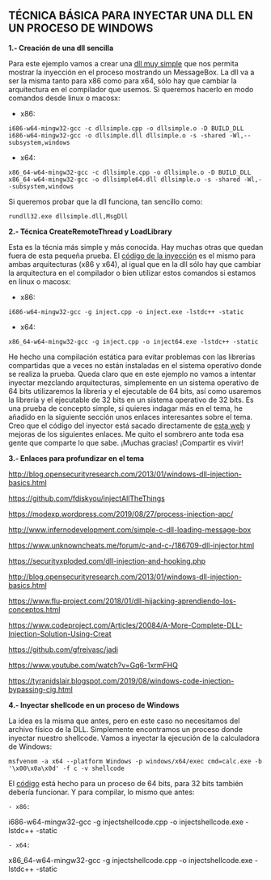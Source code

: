 ## **TÉCNICA BÁSICA PARA INYECTAR UNA DLL EN UN PROCESO DE WINDOWS**

**1.- Creación de una dll sencilla**

Para este ejemplo vamos a crear una [dll muy simple](https://github.com/g4ngli0s/chuletas/blob/master/dllinjection/dllsimple.cpp) que nos permita mostrar la inyección en el proceso mostrando un MessageBox. La dll va a ser la misma tanto para x86 como para x64, sólo hay que cambiar la arquitectura en el compilador que usemos. Si queremos hacerlo en modo comandos desde linux o macosx:

  - x86: 
  ```
  i686-w64-mingw32-gcc -c dllsimple.cpp -o dllsimple.o -D BUILD_DLL
  i686-w64-mingw32-gcc -o dllsimple.dll dllsimple.o -s -shared -Wl,--subsystem,windows
  ```
  - x64:
  ```
  x86_64-w64-mingw32-gcc -c dllsimple.cpp -o dllsimple.o -D BUILD_DLL
  x86_64-w64-mingw32-gcc -o dllsimple64.dll dllsimple.o -s -shared -Wl,--subsystem,windows
  ```
  Si queremos probar que la dll funciona, tan sencillo como:
  ```
  rundll32.exe dllsimple.dll,MsgDll
  ```
  
**2.- Técnica CreateRemoteThread y LoadLibrary**

Esta es la técnia más simple y más conocida. Hay muchas otras que quedan fuera de esta pequeña prueba. El [código de la inyección](https://github.com/g4ngli0s/chuletas/blob/master/dllinjection/inject.cpp) es el mismo para ambas arquitecturas (x86 y x64), al igual que en la dll sólo hay que cambiar la arquitectura en el compilador o bien utilizar estos comandos si estamos en linux o macosx:

  - x86: 
  ```
  i686-w64-mingw32-gcc -g inject.cpp -o inject.exe -lstdc++ -static
  ```
  - x64:
  ```
  x86_64-w64-mingw32-gcc -g inject.cpp -o inject64.exe -lstdc++ -static
  ```
He hecho una compilación estática para evitar problemas con las librerías compartidas que a veces no están instaladas en el sistema operativo donde se realiza la prueba. Queda claro que en este ejemplo no vamos a intentar inyectar mezclando arquitecturas, simplemente en un sistema operativo de 64 bits utilizaremos la libreria y el ejecutable de 64 bits, así como usaremos la librería y el ejecutable de 32 bits en un sistema operativo de 32 bits. Es una prueba de concepto simple, si quieres indagar más en el tema, he añadido en la siguiente sección unos enlaces interesantes sobre el tema. Creo que el código del inyector está sacado directamente de [esta web](https://www.unknowncheats.me/forum/c-and-c-/186709-dll-injector.html) y mejoras de los siguientes enlaces. Me quito el sombrero ante toda esa gente que comparte lo que sabe. ¡Muchas gracias! ¡Compartir es vivir!

**3.- Enlaces para profundizar en el tema**

http://blog.opensecurityresearch.com/2013/01/windows-dll-injection-basics.html

https://github.com/fdiskyou/injectAllTheThings

https://modexp.wordpress.com/2019/08/27/process-injection-apc/

http://www.infernodevelopment.com/simple-c-dll-loading-message-box

https://www.unknowncheats.me/forum/c-and-c-/186709-dll-injector.html

https://securityxploded.com/dll-injection-and-hooking.php

http://blog.opensecurityresearch.com/2013/01/windows-dll-injection-basics.html

https://www.flu-project.com/2018/01/dll-hijacking-aprendiendo-los-conceptos.html

https://www.codeproject.com/Articles/20084/A-More-Complete-DLL-Injection-Solution-Using-Creat

https://github.com/gfreivasc/jadi

https://www.youtube.com/watch?v=Gq6-1xrmFHQ

https://tyranidslair.blogspot.com/2019/08/windows-code-injection-bypassing-cig.html


**4.- Inyectar shellcode en un proceso de Windows**

La idea es la misma que antes, pero en este caso no necesitamos del archivo físico de la DLL. Simplemente encontramos un proceso donde inyectar nuestro shellcode. Vamos a inyectar la ejecución de la calculadora de Windows:

   ```
   msfvenom -a x64 --platform Windows -p windows/x64/exec cmd=calc.exe -b '\x00\x0a\x0d' -f c -v shellcode
   ```
 El [código](https://github.com/g4ngli0s/chuletas/blob/master/dllinjection/injectshellcode.cpp) está hecho para un proceso de 64 bits, para 32 bits también debería funcionar. Y para compilar, lo mismo que antes:

  ```
  - x86: 
  ```
  i686-w64-mingw32-gcc -g injectshellcode.cpp -o injectshellcode.exe -lstdc++ -static
  ```
  - x64:
  ```
  x86_64-w64-mingw32-gcc -g injectshellcode.cpp -o injectshellcode.exe -lstdc++ -static
  ```
